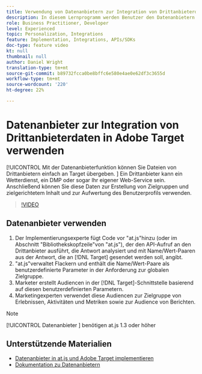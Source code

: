 ```yaml
---
title: Verwendung von Datenanbietern zur Integration von Drittanbieterdaten
description: In diesem Lernprogramm werden Benutzer den Datenanbietern vorgestellt. Erfahren Sie, wie Sie mit der Datenanbieterfunktion Daten von Drittanbietern einfach an Adobe Target weitergeben können.
role: Business Practitioner, Developer
level: Experienced
topic: Personalization, Integrations
feature: Implementation, Integrations, APIs/SDKs
doc-type: feature video
kt: null
thumbnail: null
author: Daniel Wright
translation-type: tm+mt
source-git-commit: b89732fcca0be8bffc6e580e4ae0e62df3c3655d
workflow-type: tm+mt
source-wordcount: '220'
ht-degree: 22%

---
```



# Datenanbieter zur Integration von Drittanbieterdaten in Adobe Target verwenden

[!UICONTROL Mit der Datenanbieterfunktion können Sie Dateien von Drittanbietern einfach an Target übergeben.  ]  Ein Drittanbieter kann ein Wetterdienst, ein DMP oder sogar Ihr eigener Web-Service sein. Anschließend können Sie diese Daten zur Erstellung von Zielgruppen und zielgerichtetem Inhalt und zur Aufwertung des Benutzerprofils verwenden.

>[!VIDEO](https://video.tv.adobe.com/v/22349/?quality=12)

## Datenanbieter verwenden

1. Der Implementierungsexperte fügt Code vor &quot;at.js&quot;hinzu (oder im Abschnitt &quot;Bibliothekskopfzeile&quot;von &quot;at.js&quot;), der den API-Aufruf an den Drittanbieter ausführt, die Antwort analysiert und mit Name/Wert-Paaren aus der Antwort, die an [!DNL Target] gesendet werden soll, angibt.
1. &quot;at.js&quot;verwaltet Flackern und enthält die Name/Wert-Paare als benutzerdefinierte Parameter in der Anforderung zur globalen Zielgruppe.
1. Marketer erstellt Audiencen in der [!DNL Target]-Schnittstelle basierend auf diesen benutzerdefinierten Parametern.
1. Marketingexperten verwendet diese Audiencen zur Zielgruppe von Erlebnissen, Aktivitäten und Metriken sowie zur Audience von Berichten.

>[!NOTE]
>
>[!UICONTROL Datenanbieter ] benötigen at.js 1.3 oder höher

## Unterstützende Materialien

* [Datenanbieter in at.js und Adobe Target implementieren](implement-data-providers-to-integrate-third-party-data.md)
* [Dokumentation zu Datenanbietern](https://docs.adobe.com/content/help/en/target/using/implement-target/client-side/functions-overview/targetgobalsettings.html#data-providers)